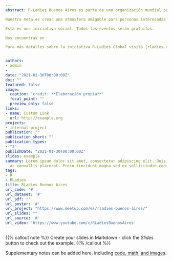 ```yaml
---
abstract: R-Ladies Buenos Aires es parte de una organización mundial para promover la Diversidad de Género en la comunidad R.

Nuestra meta es crear una atmósfera amigable para personas interesadas en programar en R en Buenos Aires que se identifiquen con géneros menos representados en la comunidad de R (que incluye pero no se limita a mujeres cis/trans, hombres trans, personas no binarias, género fluído o agénero). No importa si nunca usaste R o si tenés R como herramienta principal de trabajo. El objetivo es promover R, intercambiar conocimiento y crear una red de contactos a nivel local y global.

Esta es una iniciativa social. Todos los eventos serán gratuitos.

Nos encuentras en 

Para más detalles sobre la iniciativa R-Ladies Global visitá [rladies.org]


authors:
- admin
-
date: "2021-01-30T00:00:00Z"
doi: ""
featured: false
image:
  caption: 'credit: **Elaboración propia**'
  focal_point: ""
  preview_only: false
links:
- name: Custom Link
  url: http://example.org
projects:
- internal-project
publication: ""
publication_short: ""
publication_types:
- "3"
publishDate: "2021-01-30T00:00:00Z"
slides: example
summary: Lorem ipsum dolor sit amet, consectetur adipiscing elit. Duis posuere tellus
  ac convallis placerat. Proin tincidunt magna sed ex sollicitudin condimentum.
tags:
- R
- RLadies
title: RLadies Buenos Aires
url_code: '#'
url_dataset: '#'
url_pdf: ""
url_poster: '#'
url_project: "https://www.meetup.com/es/rladies-buenos-aires/"
url_slides: ""
url_source: '#'
url_video: 'https://www.youtube.com/c/RLadiesBuenosAires'
---
```


{{% callout note %}}
Create your slides in Markdown - click the *Slides* button to check out the example.
{{% /callout %}}

Supplementary notes can be added here, including [code, math, and images](https://wowchemy.com/docs/writing-markdown-latex/).

[rladies.org]: https://rladies.org/